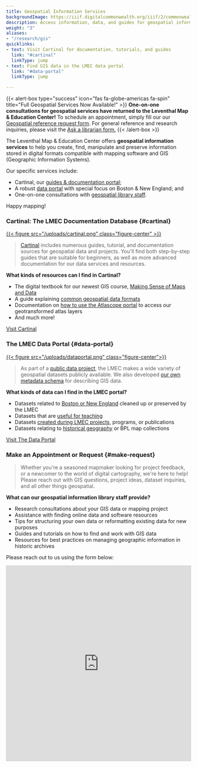 ```yaml
---
title: Geospatial Information Services
backgroundImage: https://iiif.digitalcommonwealth.org/iiif/2/commonwealth:q524n558j/34,3774,14328,3856/full/0/default.jpg
description: Access information, data, and guides for geospatial information
weight: "3"
aliases:
- "/research/gis"
quicklinks:
- text: Visit Cartinal for documentation, tutorials, and guides
  link: "#cartinal"
  linkType: jump
- text: Find GIS data in the LMEC data portal
  link: "#data-portal"
  linkType: jump

---
```

{{< alert-box type="success" icon="fas fa-globe-americas fa-spin" title="Full Geospatial Services Now Available!" >}}
**One-on-one consultations for geospatial services have returned to the Leventhal Map & Education Center!** To schedule an appointment, simply fill our our [Geospatial reference request form](#make-request). For general reference and research inquiries, please visit the [Ask a librarian form.](/research/appointments)
{{< /alert-box >}}

The Leventhal Map & Education Center offers **geospatial information services** to help you create, find, manipulate and preserve information stored in digital formats compatible with mapping software and GIS (Geographic Information Systems).

Our specific services include:
* Cartinal, our [guides & documentation portal](#cartinal);
* A robust [data portal](#data-portal) with special focus on Boston & New England; and
* One-on-one consultations with [geospatial library staff](#make-request).

Happy mapping!

### Cartinal: The LMEC Documentation Database {#cartinal}

[{{< figure src="/uploads/cartinal.png" class="figure-center" >}}](https://cartinal.leventhalmap.org)

>[Cartinal](https://geoservices.leventhalmap.org/cartinal/) includes numerous guides, tutorial, and documentation sources for geospatial data and projects. You'll find both step-by-step guides that are suitable for beginners, as well as more advanced documentation for our data services and resources.

**What kinds of resources can I find in Cartinal?**

* The digital textbook for our newest GIS course, [Making Sense of Maps and Data](https://cartinal.leventhalmap.org/guides/making-sense-maps-data/)
* A guide explaining [common geospatial data formats](https://cartinal.leventhalmap.org/guides/file-formats.html)
* Documentation on [how to use the Atlascope portal](https://cartinal.leventhalmap.org/guides/atlascope-tool-guide.html) to access our geotransformed atlas layers
* And much more!

<a class="btn btn-outline-primary btn-large" href="https://cartinal.leventhalmap.org/">Visit Cartinal</a>

</details>

### The LMEC Data Portal {#data-portal}

[{{< figure src="/uploads/dataportal.png" class="figure-center">}}](https://data.leventhalmap.org)

>As part of a [public data project](https://www.leventhalmap.org/articles/introducing-our-public-data-project/), the LMEC makes a wide variety of geospatial datasets publicly available. We also developed [our own metadata schema](https://cartinal.leventhalmap.org/documentation/schema/) for describing GIS data.

**What kinds of data can I find in the LMEC portal?**
* Datasets related to [Boston or New England](https://data.leventhalmap.org/#/catalog/dkmv00o45) cleaned up or preserved by the LMEC
* Datasets that are [useful for teaching](https://data.leventhalmap.org/#/catalog/dkhm2yhrb)
* Datasets [created during LMEC projects](https://data.leventhalmap.org/#/catalog/dkgsk7g8m), programs, or publications
* Datasets relating to [historical geography](https://data.leventhalmap.org/#/catalog/dkircu2ol) or BPL map collections

<a class="btn btn-outline-primary btn-large" href="https://data.leventhalmap.org/">Visit The Data Portal</a>

### Make an Appointment or Request {#make-request}

>Whether you're a seasoned mapmaker looking for project feedback, or a newcomer to the world of digital cartography, we're here to help! Please reach out with GIS questions, project ideas, dataset inquiries, and all other things geospatial.

**What can our geospatial information library staff provide?**

* Research consultations about your GIS data or mapping project
* Assistance with finding online data and software resources
* Tips for structuring your own data or reformatting existing data for new purposes
* Guides and tutorials on how to find and work with GIS data
* Resources for best practices on managing geographic information in historic archives

Please reach out to us using the form below:

<script src="https://static.airtable.com/js/embed/embed_snippet_v1.js"></script>
<iframe class="airtable-embed" src="https://airtable.com/embed/shrcdzwSN1YMw97G2?backgroundColor=gray" frameborder="0" onmousewheel="" width="100%" height="533" style="background: transparent; border: 1px solid #ccc;"></iframe>
